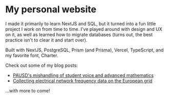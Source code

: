 # My personal website

I made it primarily to learn NextJS and SQL, but it turned into a fun little project I work on from time to time. I've played around with design and UX on it, as well as learned how to migrate databases (turns out, the best practice isn't to clear it and start over).

Built with NextJS, PostgreSQL, Prism (and Prisma), Vercel, TypeScript, and my favorite font, Charter.

Check out some of my blog posts:

- [PAUSD's mishandling of student voice and advanced mathematics](https://bnezlobin.vercel.app/blog/pausd-mvc)
- [Collecting electrical network frequency data on the European grid](https://bnezlobin.vercel.ap/blog/enf-data)

...with more to come!